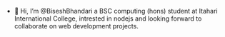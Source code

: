 - 👋 Hi, I’m @BiseshBhandari a BSC computing (hons) student at Itahari International College, intrested in nodejs and looking forward to collaborate on web development projects. 

<!---
BiseshBhandari/BiseshBhandari is a ✨ special ✨ repository because its `README.md` (this file) appears on your GitHub profile.
You can click the Preview link to take a look at your changes.
--->
